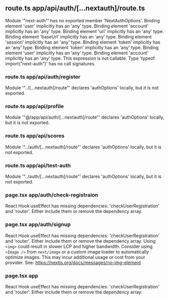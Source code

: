 ## route.ts app/api/auth/[...nextauth]/route.ts
Module '"next-auth"' has no exported member 'NextAuthOptions'.
Binding element 'user' implicitly has an 'any' type.
Binding element 'account' implicitly has an 'any' type.
Binding element 'url' implicitly has an 'any' type.
Binding element 'baseUrl' implicitly has an 'any' type.
Binding element 'session' implicitly has an 'any' type.
Binding element 'token' implicitly has an 'any' type.
Binding element 'token' implicitly has an 'any' type.
Binding element 'user' implicitly has an 'any' type.
Binding element 'account' implicitly has an 'any' type.
This expression is not callable.
  Type 'typeof import("next-auth")' has no call signatures.


### route.ts app/api/auth/register
Module '"../[...nextauth]/route"' declares 'authOptions' locally, but it is not exported.

### route.ts app/api/profile
Module '"@/app/api/auth/[...nextauth]/route"' declares 'authOptions' locally, but it is not exported.

### route.ts app/api/scores
Module '"../auth/[...nextauth]/route"' declares 'authOptions' locally, but it is not exported.

### route.ts app/api/test-auth
Module '"../auth/[...nextauth]/route"' declares 'authOptions' locally, but it is not exported.

### page.tsx app/auth/check-registraion
React Hook useEffect has missing dependencies: 'checkUserRegistration' and 'router'. Either include them or remove the dependency array.

### page.tsx app/auth/signup
React Hook useEffect has missing dependencies: 'checkUserRegistration' and 'router'. Either include them or remove the dependency array.
Using `<img>` could result in slower LCP and higher bandwidth. Consider using `<Image />` from `next/image` or a custom image loader to automatically optimize images. This may incur additional usage or cost from your provider. See: https://nextjs.org/docs/messages/no-img-element

### page.tsx app
React Hook useEffect has missing dependencies: 'checkUserRegistration' and 'router'. Either include them or remove the dependency array.